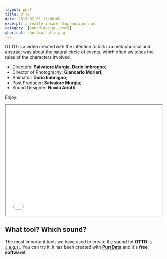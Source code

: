 ```yaml
---
layout: post
title: OTTO
date: 2015-02-01 11:00:00
excerpt: a really insane stop-motion shot
category: [sound-design, work]
shortcut: shortcut-otto.png
---
```


OTTO is a video created with the intention to talk in a metaphorical and abstract way about the natural circle of events, which often switches the rules of the characters involved.

* Directors: **Salvatore Murgia**, **Dario Imbrogno**;
* Director of Photography: **Giancarlo Morieri**;
* Animator: **Dario Imbrogno**;
* Post Producer: **Salvatore Murgia**;
* Sound Designer: **Nicola Ariutti**;

Enjoy:

<iframe src="//player.vimeo.com/video/118407522" width="100%" height="360" allowfullscreen></iframe>

## What tool? Which sound?
The most important tools we have used to create the sound fot **OTTO** is [J.a.g.s.](). You can try it, it has been created with [**PureData**](http://puredata.info/) and it's **free software**!.
